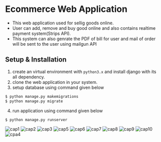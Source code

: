 # Ecommerce Web Application

* This web application used for sellig goods online. 
* User can add, remove and buy good online and also contains realtime payment system(Strips API). 
* This system can also genrate the PDF of bill for user and mail of order will be sent to the user using mailgun API

## Setup & Installation

1. create an virtual environment with `python3.x` and install django with its all dependency.
2. clone the web application in your system.
3. setup database using command given below

```bash
$ python manage.py makemigrations
$ python manage.py migrate
```

4. run application using command given below

```bash
$ python manage.py runserver
```

![cap1](https://user-images.githubusercontent.com/39022530/94400331-8f847480-0186-11eb-956e-337066193f74.PNG)
![cap2](https://user-images.githubusercontent.com/39022530/94400334-90b5a180-0186-11eb-9fcd-44d9ca1ef85d.PNG)
![cap3](https://user-images.githubusercontent.com/39022530/94400338-91e6ce80-0186-11eb-8e97-cc093b6ca313.PNG)
![cap5](https://user-images.githubusercontent.com/39022530/94400340-927f6500-0186-11eb-8bbc-769f96880b24.PNG)
![cap6](https://user-images.githubusercontent.com/39022530/94400341-9317fb80-0186-11eb-84f7-51dd8f9c2789.PNG)
![cap7](https://user-images.githubusercontent.com/39022530/94400343-93b09200-0186-11eb-8ad1-b66612076d61.PNG)
![cap8](https://user-images.githubusercontent.com/39022530/94400344-94492880-0186-11eb-8743-882dd6896d59.PNG)
![cap9](https://user-images.githubusercontent.com/39022530/94400346-94e1bf00-0186-11eb-8d98-276e1d753ddc.PNG)
![cap10](https://user-images.githubusercontent.com/39022530/94400347-957a5580-0186-11eb-9f75-01892c3d0283.PNG)
![cpa4](https://user-images.githubusercontent.com/39022530/94400350-9612ec00-0186-11eb-9c11-0cc64392e584.PNG)

